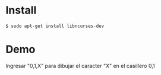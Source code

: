 
# Install

`$ sudo apt-get install libncurses-dev`

# Demo
Ingresar "0,1,X" para dibujar el caracter "X" en el casillero 0,1